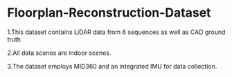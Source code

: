 # Floorplan-Reconstruction-Dataset
1.This dataset contains LiDAR data from 6 sequences as well as CAD ground truth


2.All data scenes are indoor scenes.



3.The dataset employs MID360 and an integrated IMU for data collection.
